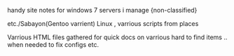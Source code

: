 handy site notes for windows 7 servers i manage {non-classified} 

etc./Sabayon(Gentoo varrient) Linux , varrious scripts from places

Varrious HTML files gathered for quick docs on varrious hard to find items .. when needed to fix configs etc. 
